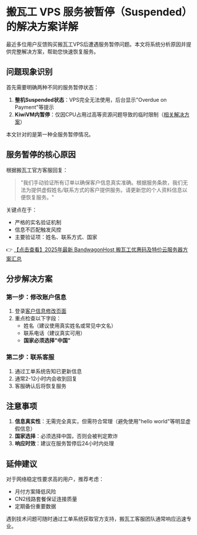 # 搬瓦工 VPS 服务被暂停（Suspended）的解决方案详解

最近多位用户反馈购买搬瓦工VPS后遭遇服务暂停问题。本文将系统分析原因并提供完整解决方案，帮助您快速恢复服务。

## 问题现象识别

首先需要明确两种不同的服务暂停状态：

1. **整机Suspended状态**：VPS完全无法使用，后台显示"Overdue on Payment"等提示
2. **KiwiVM内暂停**：仅因CPU占用过高等资源问题导致的临时限制（[相关解决方案](https://bit.ly/banwagon)）

本文针对的是第一种全服务暂停情况。

## 服务暂停的核心原因

根据搬瓦工官方客服回复：

> "我们手动验证所有订单以确保客户信息真实准确。根据服务条款，我们无法为提供虚假姓名/联系方式的客户提供服务。请更新您的个人资料信息以便恢复服务。"

关键点在于：
- 严格的实名验证机制
- 信息不匹配触发风控
- 主要验证项：姓名、联系方式、国家

👉 [【点击查看】2025年最新 BandwagonHost 搬瓦工优惠码及特价云服务器方案汇总](https://bit.ly/banwagon)

## 分步解决方案

### 第一步：修改账户信息
1. 登录[客户信息修改页面](https://bit.ly/banwagon)
2. 重点检查以下字段：
   - 姓名（建议使用真实姓名或常见中文名）
   - 联系电话（建议真实可用）
   - **国家必须选择"中国"**

### 第二步：联系客服
1. 通过工单系统告知已更新信息
2. 通常2-12小时内会收到回复
3. 客服确认后将恢复服务

## 注意事项

1. **信息真实性**：无需完全真实，但需符合常理（避免使用"hello world"等明显虚假信息）
2. **国家选择**：必须选择中国，否则会被判定欺诈
3. **响应时效**：建议在服务暂停后24小时内处理

## 延伸建议

对于网络稳定性要求高的用户，推荐考虑：
- 月付方案降低风险
- CN2线路套餐保证连接质量
- 定期备份重要数据

遇到技术问题可随时通过工单系统获取官方支持，搬瓦工客服团队通常响应迅速专业。